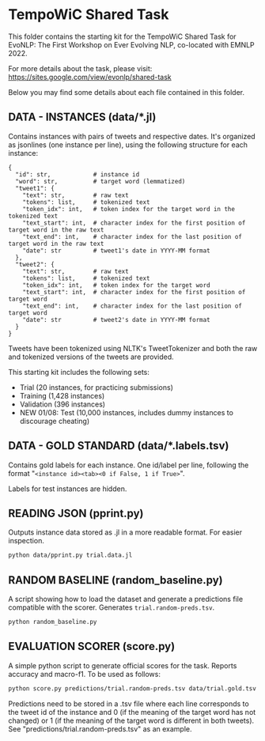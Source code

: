 # TempoWiC Shared Task

This folder contains the starting kit for the TempoWiC Shared Task for EvoNLP: The First Workshop on Ever Evolving NLP, co-located with EMNLP 2022.

For more details about the task, please visit:
https://sites.google.com/view/evonlp/shared-task


Below you may find some details about each file contained in this folder.


## DATA - INSTANCES (data/*.jl)

Contains instances with pairs of tweets and respective dates. It's organized as jsonlines (one instance per line), using the following structure for each instance:

```
{
  "id": str,            # instance id
  "word": str,          # target word (lemmatized)
  "tweet1": {
    "text": str,        # raw text
    "tokens": list,     # tokenized text
    "token_idx": int,   # token index for the target word in the tokenized text
    "text_start": int,  # character index for the first position of target word in the raw text
    "text_end": int,    # character index for the last position of target word in the raw text
    "date": str         # tweet1's date in YYYY-MM format
  },
  "tweet2": {
    "text": str,        # raw text
    "tokens": list,     # tokenized text
    "token_idx": int,   # token index for the target word
    "text_start": int,  # character index for the first position of target word
    "text_end": int,    # character index for the last position of target word
    "date": str         # tweet2's date in YYYY-MM format
  }
}
```

Tweets have been tokenized using NLTK's TweetTokenizer and both the raw and tokenized versions of the tweets are provided.

This starting kit includes the following sets:
- Trial (20 instances, for practicing submissions)
- Training (1,428 instances)
- Validation (396 instances)
- NEW 01/08: Test (10,000 instances, includes dummy instances to discourage cheating)


## DATA - GOLD STANDARD (data/*.labels.tsv)

Contains gold labels for each instance. One id/label per line, following the format "`<instance id><tab><0 if False, 1 if True>`".

Labels for test instances are hidden.


## READING JSON (pprint.py)

Outputs instance data stored as .jl in a more readable format. For easier inspection.

```bash
python data/pprint.py trial.data.jl
```


## RANDOM BASELINE (random_baseline.py)

A script showing how to load the dataset and generate a predictions file compatible with the scorer. Generates `trial.random-preds.tsv`.

```bash
python random_baseline.py 
```


## EVALUATION SCORER (score.py)

A simple python script to generate official scores for the task. Reports accuracy and macro-f1. To be used as follows:

```bash
python score.py predictions/trial.random-preds.tsv data/trial.gold.tsv
```

Predictions need to be stored in a .tsv file where each line corresponds to the tweet id of the instance and 0 (if the meaning of the target word has not changed) or 1 (if the meaning of the target word is different in both tweets). See "predictions/trial.random-preds.tsv" as an example.
